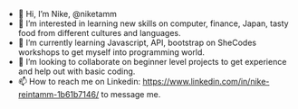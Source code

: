 - 👋 Hi, I’m Nike, @niketamm
- 👀 I’m interested in learning new skills on computer, finance, Japan, tasty food from different cultures and languages.
- 🌱 I’m currently learning Javascript, API, bootstrap on SheCodes workshops to get myself into programming world.
- 💞️ I’m looking to collaborate on beginner level projects to get experience and help out with basic coding.
- 📫 How to reach me on Linkedin: https://www.linkedin.com/in/nike-reintamm-1b61b7146/ to message me. 

